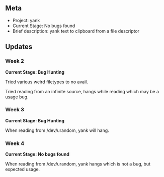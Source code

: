 ## Meta
* Project: yank
* Current Stage: No bugs found
* Brief description: yank text to clipboard from a file descriptor

## Updates


### Week 2

**Current Stage: Bug Hunting**

Tried various weird filetypes to no avail.

Tried reading from an infinite source, hangs while reading which may be a usage bug.

### Week 3

**Current Stage: Bug Hunting**

When reading from /dev/urandom, yank will hang.

### Week 4

**Current Stage: No bugs found**

When reading from /dev/urandom, yank hangs which is not a bug, but expected usage.
